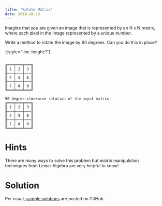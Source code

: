 ```yaml
---
title: "Rotate Matrix"
date: 2018-10-29
---
```


Imagine that you are given an image that is represented by an N x N matrix, where each pixel in the image represented by a unique number.

Write a method to rotate the image by 90 degrees. Can you do this in place?

{:style="line-height:1"}
```

╔═══╤═══╤═══╗
║ 1 │ 2 │ 3 ║
╟───┼───┼───║
║ 4 │ 5 │ 6 ║
╟───┼───┼───║
║ 7 │ 8 │ 9 ║
╚═══╧═══╧═══╝

90 degree clockwise rotation of the input matrix
╔═══╤═══╤═══╗
║ 1 │ 2 │ 3 ║
╟───┼───┼───║
║ 4 │ 5 │ 6 ║
╟───┼───┼───║
║ 7 │ 8 │ 9 ║
╚═══╧═══╧═══╝
```

# Hints

There are many ways to solve this problem but matrix manipulation techniques from Linear Algebra are very helpful to know!


# Solution

Per usual, [sample solutions][csip-uga/archive] are posted on GitHub.

[csip-uga/archive]: https://github.com/csip-uga/archive
